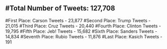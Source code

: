 #Total Number of Tweets: 127,708 
---
#First Place: Carson Tweets - 23,877
#Second Place: Trump Tweets - 21,015
#Third Place: Cruz Tweets - 20,440
#Fourth Place: Clinton Tweets - 19,795
#Fifth Place: Jeb! Tweets - 15,682
#Sixth Place: Sanders Tweets - 14,834
#Seventh Place: Rubio Tweets - 11,876
#Last Place: Kasich Tweets - 191
